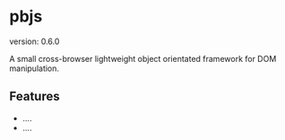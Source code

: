 pbjs
========

version: 0.6.0

A small cross-browser lightweight object orientated framework for DOM manipulation.

Features
-----

* ....
* ....
